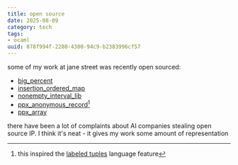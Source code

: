 ```yaml
---
title: open source
date: 2025-08-09
category: tech
tags:
- ocaml
uuid: 878f994f-2280-4300-94c9-b2383996cf57
---
```


some of my work at jane street was recently open sourced:

- [big_percent](https://github.com/janestreet/big_percent)
- [insertion_ordered_map](https://github.com/janestreet/insertion_ordered_map)
- [nonempty_interval_lib](https://github.com/janestreet/nonempty_interval_lib)
- [ppx_anonymous_record](https://github.com/janestreet/ppx_anonymous_record)[^1]
- [ppx_array](https://github.com/janestreet/ppx_array)

[^1]: this inspired the [labeled tuples](https://tyconmismatch.com/papers/ml2024_labeled_tuples.pdf)
language feature

there have been a lot of complaints about AI companies stealing open source IP.
I think it's neat - it gives my work some amount of representation